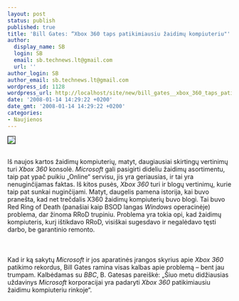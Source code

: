 ```yaml
---
layout: post
status: publish
published: true
title: 'Bill Gates: “Xbox 360 taps patikimiausiu žaidimų kompiuteriu"'
author:
  display_name: SB
  login: SB
  email: sb.technews.lt@gmail.com
  url: ''
author_login: SB
author_email: sb.technews.lt@gmail.com
wordpress_id: 1128
wordpress_url: http://localhost/site/new/bill_gates__xbox_360_taps_patikimiausiu_zaidimu_kompiuteriu/
date: '2008-01-14 14:29:22 +0200'
date_gmt: '2008-01-14 14:29:22 +0200'
categories:
- Naujienos
---
```

<div class="imgright"><img src="http://tbn0.google.com/images?q=tbn:cGgmmVeR0HbQFM:http://www.xboxvicio.com/imagenes1/portada_no_XBOX360.jpg" border="1"></div>
<p><br>Iš naujos kartos žaidimų kompiuterių, matyt, daugiausiai skirtingų vertinimų turi <i>Xbox 360</i> konsolė. <i>Microsoft</i> gali pasigirti dideliu žaidimų asortimentu, taip pat ypač puikiu „Online“ servisu, jis yra geriausias, ir tai yra nenuginčijamas faktas. Iš kitos pusės, <i>Xbox 360</i> turi ir blogų vertinimų, kurie taip pat sunkai nuginčijami. Matyt, daugelis pamena istorija, kai buvo pranešta, kad net trečdalis X360 žaidimų kompiuterių buvo blogi. Tai buvo Red Ring of Death (panašiai kaip BSOD langas <i>Windows</i> operacinėje) problema, dar žinoma RRoD trupiniu. Problema yra tokia opi, kad žaidimų kompiuteris, kurį ištikdavo RRoD, visiškai sugesdavo ir negalėdavo tęsti darbo, be garantinio remonto.<br />
<br><br />
<br>Kad ir ką sakytų <i>Microsoft</i> ir jos aparatinės įrangos skyrius apie <i>Xbox 360</i> patikimo rekordus, Bill Gates ramina visas kalbas apie problemą – bent jau trumpam. Kalbėdamas su <i>BBC</i>, B. Gatesas pareiškė: „Šiuo metu didžiausias uždavinys <i>Microsoft</i> korporacijai yra padaryti <i>Xbox 360</i> patikimiausiu žaidimu kompiuteriu rinkoje“.<br />
<br></p>

